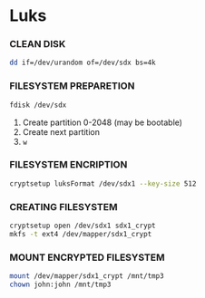 # Luks

### CLEAN DISK
```sh
dd if=/dev/urandom of=/dev/sdx bs=4k
```

### FILESYSTEM PREPARETION
```sh
fdisk /dev/sdx
```
1. Create partition 0-2048 (may be bootable)
2. Create next partition 
3. ```w```

### FILESYSTEM ENCRIPTION
```sh
cryptsetup luksFormat /dev/sdx1 --key-size 512
```

### CREATING FILESYSTEM
```sh
cryptsetup open /dev/sdx1 sdx1_crypt
mkfs -t ext4 /dev/mapper/sdx1_crypt
```

### MOUNT ENCRYPTED FILESYSTEM
```sh
mount /dev/mapper/sdx1_crypt /mnt/tmp3
chown john:john /mnt/tmp3	
```

